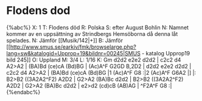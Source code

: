 # Flodens dod

{%abc%}
X: 1
T: Flodens död
R: Polska
S: efter August Bohlin
N: Namnet kommer av en uppsättning av Strindbergs Hemsöborna då denna låt spelades.
N: Jämför [[Musik/142|+]]
B: Jämför [[http://www.smus.se/earkiv/fmk/browselarge.php?lang=sw&katalogid=Upprop+19&bildnr=00245|SMUS - katalog Upprop19 bild 245]]
O: Uppland
M: 3/4
L: 1/16
K: Gm
d2d2 e2e2 d2d2 | c2c2 d4 A2>A2 | (BA)Bd (ce)cA (Bd)BG | (Ac)A^F G2GD B,2D2 |
d2d2 e2e2 d2d2 | c2c2 d4 A2>A2 | (BA)Bd (ce)cA (Bd)BG |1 (Ac)A^F G8 :|2 (Ac)A^F G6A2 |]
|: B2>B2 ((3A2A2^F2) A2D2 | G2>A2 (BA)Bc d2d2 | B2>B2 ((3A2A2^F2) A2D2 | 
G2>A2 (BA)Bc d2d2 | e2>d2 (cd)cB (AB)AG | ^F2A^F G8 :|
{%endabc%}

